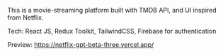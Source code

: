 This is a movie-streaming platform built with TMDB API, and UI inspired from Netflix.

Tech: React JS, Redux Toolkit, TailwindCSS, Firebase for authentication

Preview: https://netflix-gpt-beta-three.vercel.app/
